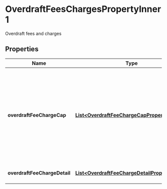 

# OverdraftFeesChargesPropertyInner1

Overdraft fees and charges

## Properties

| Name | Type | Description | Notes |
|------------ | ------------- | ------------- | -------------|
|**overdraftFeeChargeCap** | [**List&lt;OverdraftFeeChargeCapPropertyInner&gt;**](OverdraftFeeChargeCapPropertyInner.md) | Details about any caps (maximum charges) that apply to a particular fee/charge. Capping can either be based on an amount (in gbp), an amount (in items) or a rate. |  [optional] |
|**overdraftFeeChargeDetail** | [**List&lt;OverdraftFeeChargeDetailPropertyInner&gt;**](OverdraftFeeChargeDetailPropertyInner.md) | Details about the fees/charges |  |



